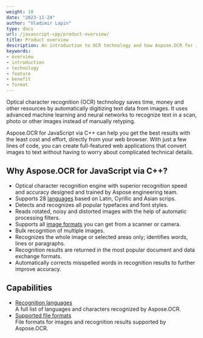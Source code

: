 ```yaml
---
weight: 10
date: "2023-11-24"
author: "Vladimir Lapin"
type: docs
url: /javascript-cpp/product-overview/
title: Product overview
description: An introduction to OCR technology and how Aspose.OCR for JavaScript via C++ can help you use it for your day-to-day business needs.
keywords:
- overview
- introduction
- technology
- feature
- benefit
- format
---
```


Optical character recognition (OCR) technology saves time, money and other resources by automatically digitizing text data from images. It uses advanced machine learning and neural networks to recognize text in a scan, photo or other images instead of manually retyping.

Aspose.OCR for JavaScript via C++ can help you get the best results with the least cost and effort, directly from your web browser. With just a few lines of code, you can create full-featured web applications that convert images to text without having to worry about complicated technical details.

## Why Aspose.OCR for JavaScript via C++?

- Optical character recognition engine with superior recognition speed and accuracy designed and trained by Aspose engineering team.
- Supports 28 [languages](/ocr/javascript-cpp/recognition-languages/) based on Latin, Cyrillic and Asian scrips.
- Detects and recognizes all popular typefaces and font styles.
- Reads rotated, noisy and distorted images with the help of automatic processing filters.
- Supports all [image formats](/ocr/javascript-cpp/supported-file-formats/) you can get from a scanner or camera.
- Bulk recognition of multiple images.
- Recognizes the whole image or selected areas only; identifies words, lines or paragraphs.
- Recognition results are returned in the most popular document and data exchange formats.
- Automatically corrects misspelled words in recognition results to further improve accuracy.

## Capabilities

- [Recognition languages](/ocr/javascript-cpp/recognition-languages/)  
  A full list of languages and characters recognized by Aspose.OCR.
- [Supported file formats](/ocr/javascript-cpp/supported-file-formats/)  
  File formats for images and recognition results supported by Aspose.OCR.
